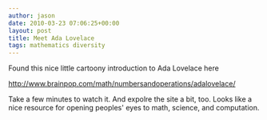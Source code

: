 ```yaml
---
author: jason
date: 2010-03-23 07:06:25+00:00
layout: post
title: Meet Ada Lovelace
tags: mathematics diversity
---
```


Found this nice little cartoony introduction to Ada Lovelace here 

<a href="http://www.brainpop.com/math/numbersandoperations/adalovelace/">http://www.brainpop.com/math/numbersandoperations/adalovelace/</a>

Take a few minutes to watch it. And expolre the site a bit, too. Looks like a nice resource for opening peoples' eyes to math, science, and computation.
